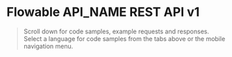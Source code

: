 # Flowable API_NAME REST API v1

> Scroll down for code samples, example requests and responses. Select a language for code samples from the tabs above or the mobile navigation menu.
